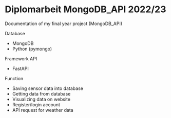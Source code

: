 # Diplomarbeit MongoDB_API 2022/23

Documentation of my final year project (MongoDB_API)

Database

- MongoDB
- Python (pymongo)

Framework API

- FastAPI

Function

- Saving sensor data into database
- Getting data from database
- Visualizing data on website
- Register/login account
- API request for weather data
